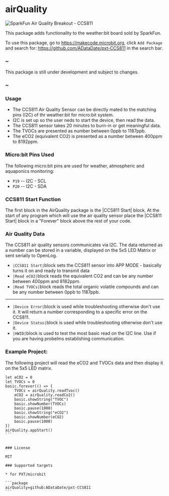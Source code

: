 # airQuality

![SparkFun Air Quality Breakout - CCS811](https://www.sparkfun.com/products/14193) 

This package adds functionality to the weather:bit board sold by SparkFun.

To use this package, go to https://makecode.microbit.org, click ``Add Package`` and search for: https://github.com/ADataDate/pxt-CCS811 in the search bar. 

### ~

This package is still under development and subject to changes. 

### ~


### Usage 

* The CCS811 Air Quality Sensor can be directly mated to the matching pins (I2C) of thr weather:bit for micro:bit system. 
* I2C is set up so the user neds to start the device, then read the data. 
* The CCS811 sensor takes 20 minutes to burn-in or get meaningful data.
* The TVOCs are presented as number between 0ppb to 1187ppb. 
* The eCO2 (equivalent CO2) is presented as a number between 400ppm to 8192ppm. 


### Micro:bit Pins Used 

The following micro:bit pins are used for weather, atmospheric and aquaponics monitoring:  

* ``P19`` --  I2C - SCL
* ``P20`` --  I2C - SDA 

### CCS811 Start Function 

The first block in the AirQuality package is the |CCS811 Start| block. At the start of any program which will use the air quality sensor place the |CCS811 Start| block in a 
"Forever" block above the rest of your code.

### Air Quality Data
 
The CCS811 air quality sensors communicates via I2C. The data returned as a number can be stored in a variable, displayed on the 5x5 LED Matrix or sent serially to OpenLog. 
* ``|CCS811 Start|``block sets the CCS811 sensor into APP MODE - basically turns it on and ready to transmit data
* ``|Read eCO2|``block reads the equivalent CO2 and can be any number between 400ppm and 8182ppm. 
* ``|Read TVOCs|``block reads the total organic volatile compounds and can be any number between 0ppb to 1187ppb. 
 ----------------------------------------------------------------------------------------------------------------------------------------------------------------------------
* ``|Device Error|``block is used while troubleshooting otherwise don't use it. It will return a number corresponding to a specific error on the CCS811.
* ``|Device Status|``block is used while troubleshooting otherwise don't use it. 
* ``|HWID|``block is used to test the most basic read on the I2C line. Use if you are having probelms establishing communication. 

### Example Project:
The following project will read the eCO2 and TVOCs data and then display it on the 5x5 LED matrix. 

````blocks
let eCO2 = 0
let TVOCs = 0
basic.forever(() => {
    TVOCs = airQuality.readTvoc()
    eCO2 = airQuality.readCo2()
    basic.showString("TVOC")
    basic.showNumber(TVOCs)
    basic.pause(1000)
    basic.showString("eCO2")
    basic.showNumber(eCO2)
    basic.pause(1000)
})
airQuality.appStart()
```


### License

MIT

### Supported targets

* for PXT/microbit

```package
airQuality=github:ADataDate/pxt-CCS811
```
